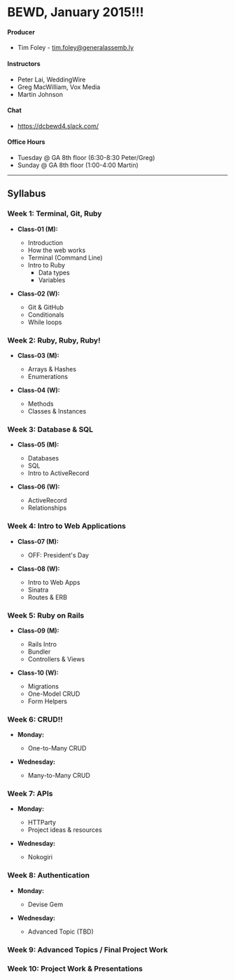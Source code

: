 # BEWD, January 2015!!!

#### Producer
- Tim Foley - tim.foley@generalassemb.ly

#### Instructors
 - Peter Lai, WeddingWire
 - Greg MacWilliam, Vox Media
 - Martin Johnson

#### Chat
- https://dcbewd4.slack.com/

#### Office Hours
- Tuesday @ GA 8th floor (6:30-8:30 Peter/Greg)
- Sunday @ GA 8th floor (1:00-4:00 Martin)

---

## Syllabus

### Week 1: Terminal, Git, Ruby

- **Class-01 (M):**
  - Introduction
  - How the web works
  - Terminal (Command Line)
  - Intro to Ruby
    - Data types
    - Variables
  
- **Class-02 (W):**
  - Git & GitHub
  - Conditionals
  - While loops
  
### Week 2: Ruby, Ruby, Ruby!

- **Class-03 (M):**
  - Arrays & Hashes
  - Enumerations

- **Class-04 (W):**
  - Methods
  - Classes & Instances
  
### Week 3: Database & SQL

- **Class-05 (M):**
  - Databases
  - SQL
  - Intro to ActiveRecord

- **Class-06 (W):**
  - ActiveRecord
  - Relationships

### Week 4: Intro to Web Applications

- **Class-07 (M):**
  - OFF: President's Day

- **Class-08 (W):**
  - Intro to Web Apps
  - Sinatra
  - Routes & ERB
  
### Week 5: Ruby on Rails

- **Class-09 (M):**
  - Rails Intro
  - Bundler
  - Controllers & Views

- **Class-10 (W):**
  - Migrations
  - One-Model CRUD
  - Form Helpers

### Week 6: CRUD!!

- **Monday:**
  - One-to-Many CRUD

- **Wednesday:**
  - Many-to-Many CRUD

### Week 7: APIs

- **Monday:**
  - HTTParty
  - Project ideas & resources
 
- **Wednesday:**
  - Nokogiri

### Week 8: Authentication

- **Monday:**
  - Devise Gem
 
- **Wednesday:**
  - Advanced Topic (TBD)

### Week 9: Advanced Topics / Final Project Work

### Week 10: Project Work & Presentations
